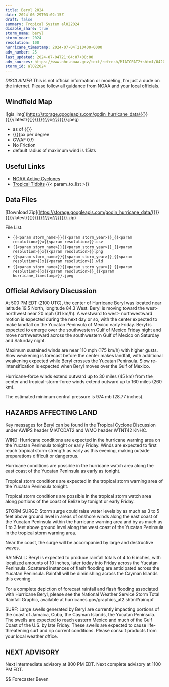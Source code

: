 ```yaml
---
title: Beryl 2024
date: 2024-06-29T03:02:15Z
draft: false
summary: Tropical System al022024
disable_share: true
storm_name: beryl
storm_year: 2024
resolution: 100
hurricane_timestamp: 2024-07-04T210400+0000
adv_number: 25
last_updated: 2024-07-04T21:04:07+00:00
adv_sources: https://www.nhc.noaa.gov/text/refresh/MIATCPAT2+shtml/042035.shtml;https://www.nhc.noaa.gov/refresh/graphics_at2+shtml/204824.shtml?cone
storm_id: al022024
---
```

*DISCLAIMER* This is not official information or modeling, I'm just a dude on the internet.  Please follow all guidance from NOAA and your local officials.

## Windfield Map
![gis_img](https://storage.googleapis.com/godin_hurricane_data/{{<param storm_name>}}{{<param storm_year>}}/latest/{{<param storm_name>}}{{<param storm_year>}}_{{<param resolution>}}x{{<param resolution>}}_{{<param hurricane_timestamp>}}.jpeg)

- as of {{<param last_updated>}}
- {{<param resolution>}}px per degree
- GWAF 0.9
- No Friction
- default radius of maximum wind is 15kts

## Useful Links
- [NOAA Active Cyclones](https://www.nhc.noaa.gov/)
- [Tropical Tidbits](https://www.tropicaltidbits.com/storminfo/)
{{< param_to_list >}}

## Data Files
[Download Zip](https://storage.googleapis.com/godin_hurricane_data/{{<param storm_name>}}{{<param storm_year>}}/latest/{{<param storm_name>}}{{<param storm_year>}}_{{<param resolution>}}x{{<param resolution>}}_{{<param hurricane_timestamp>}}.zip)

File List:
- `{{<param storm_name>}}{{<param storm_year>}}_{{<param resolution>}}x{{<param resolution>}}.csv`
- `{{<param storm_name>}}{{<param storm_year>}}_{{<param resolution>}}x{{<param resolution>}}.png`
- `{{<param storm_name>}}{{<param storm_year>}}_{{<param resolution>}}x{{<param resolution>}}.wld`
- `{{<param storm_name>}}{{<param storm_year>}}_{{<param resolution>}}x{{<param resolution>}}_{{<param hurricane_timestamp>}}.jpeg`


## Official Advisory Discussion
At 500 PM EDT (2100 UTC), the center of Hurricane Beryl was located
near latitude 19.5 North, longitude 84.3 West. Beryl is moving
toward the west-northwest near 20 mph (31 km/h). A westward to west-
northwestward motion is expected during the next day or so, with 
the center expected to make landfall on the Yucatan Peninsula of 
Mexico early Friday.  Beryl is expected to emerge over the 
southwestern Gulf of Mexico Friday night and move northwestward 
across the southwestern Gulf of Mexico on Saturday and Saturday 
night.
 
Maximum sustained winds are near 110 mph (175 km/h) with higher
gusts.  Slow weakening is forecast before the center makes 
landfall, with additional weakening expected while Beryl crosses 
the Yucatan Peninsula.  Slow re-intensification is expected when 
Beryl moves over the Gulf of Mexico.
 
Hurricane-force winds extend outward up to 30 miles (45 km) from the
center and tropical-storm-force winds extend outward up to 160 miles
(260 km).
 
The estimated minimum central pressure is 974 mb (28.77 inches).
 
 
HAZARDS AFFECTING LAND
----------------------
Key messages for Beryl can be found in the Tropical Cyclone
Discussion under AWIPS header MIATCDAT2 and WMO header WTNT42 KNHC.
 
WIND: Hurricane conditions are expected in the hurricane warning
area on the Yucatan Peninsula tonight or early Friday.  Winds are
expected to first reach tropical storm strength as early as this
evening, making outside preparations difficult or dangerous.
 
Hurricane conditions are possible in the hurricane watch area along
the east coast of the Yucatan Peninsula as early as tonight.
 
Tropical storm conditions are expected in the tropical storm warning
area of the Yucatan Peninsula tonight.
 
Tropical storm conditions are possible in the tropical storm watch
area along portions of the coast of Belize by tonight or early
Friday.
 
STORM SURGE: Storm surge could raise water levels by as much as 3 to
5 feet above ground level in areas of onshore winds along the east
coast of the Yucatan Peninsula within the hurricane warning area
and by as much as 1 to 3 feet above ground level along the west
coast of the Yucatan Peninsula in the tropical storm warning area.
 
Near the coast, the surge will be accompanied by large and
destructive waves.
 
RAINFALL:  Beryl is expected to produce rainfall totals of 4 to 6
inches, with localized amounts of 10 inches, later today into Friday
across the Yucatan Peninsula. Scattered instances of flash flooding
are anticipated across the Yucatan Peninsula.  Rainfall will be
diminishing across the Cayman Islands this evening.
 
For a complete depiction of forecast rainfall and flash flooding
associated with Hurricane Beryl, please see the National Weather
Service Storm Total Rainfall Graphic, available at
hurricanes.gov/graphics_at2.shtml?rainqpf
 
SURF:  Large swells generated by Beryl are currently impacting
portions of the coast of Jamaica, Cuba, the Cayman Islands, the 
Yucatan Peninsula.  The swells are expected to reach eastern Mexico 
and much of the Gulf Coast of the U.S. by late Friday. These swells 
are expected to cause life-threatening surf and rip current 
conditions.  Please consult products from your local weather office.
 
 
NEXT ADVISORY
-------------
Next intermediate advisory at 800 PM EDT.
Next complete advisory at 1100 PM EDT.
 
$$
Forecaster Beven